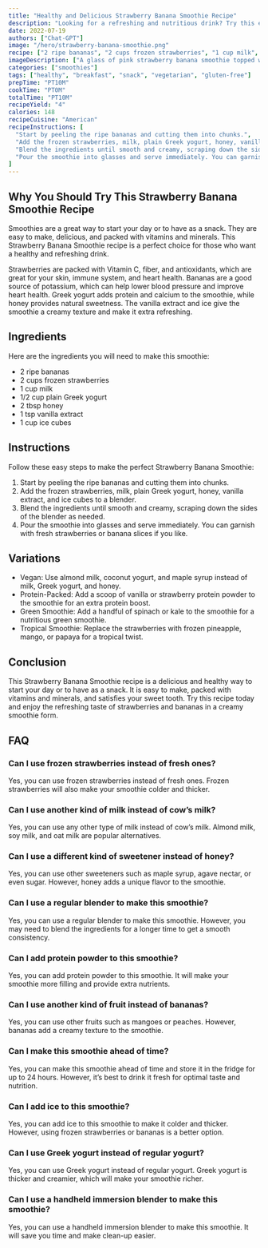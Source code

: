```yaml
---
title: "Healthy and Delicious Strawberry Banana Smoothie Recipe"
description: "Looking for a refreshing and nutritious drink? Try this easy Strawberry Banana smoothie recipe that will give you a boost of energy and satisfy your sweet tooth."
date: 2022-07-19
authors: ["Chat-GPT"]
image: "/hero/strawberry-banana-smoothie.png"
recipe: ["2 ripe bananas", "2 cups frozen strawberries", "1 cup milk", "1/2 cup plain Greek yogurt", "2 tbsp honey", "1 tsp vanilla extract", "1 cup ice cubes"]
imageDescription: ["A glass of pink strawberry banana smoothie topped with fresh strawberries, served with a straw and a spoon"]
categories: ["smoothies"]
tags: ["healthy", "breakfast", "snack", "vegetarian", "gluten-free"]
prepTime: "PT10M"
cookTime: "PT0M"
totalTime: "PT10M"
recipeYield: "4"
calories: 148
recipeCuisine: "American"
recipeInstructions: [
  "Start by peeling the ripe bananas and cutting them into chunks.",
  "Add the frozen strawberries, milk, plain Greek yogurt, honey, vanilla extract, and ice cubes to a blender.",
  "Blend the ingredients until smooth and creamy, scraping down the sides of the blender as needed.",
  "Pour the smoothie into glasses and serve immediately. You can garnish with fresh strawberries or banana slices if you like."
]
---
```


## Why You Should Try This Strawberry Banana Smoothie Recipe

Smoothies are a great way to start your day or to have as a snack. They are easy to make, delicious, and packed with vitamins and minerals. This Strawberry Banana Smoothie recipe is a perfect choice for those who want a healthy and refreshing drink.

Strawberries are packed with Vitamin C, fiber, and antioxidants, which are great for your skin, immune system, and heart health. Bananas are a good source of potassium, which can help lower blood pressure and improve heart health. Greek yogurt adds protein and calcium to the smoothie, while honey provides natural sweetness. The vanilla extract and ice give the smoothie a creamy texture and make it extra refreshing.

## Ingredients

Here are the ingredients you will need to make this smoothie:

- 2 ripe bananas
- 2 cups frozen strawberries
- 1 cup milk
- 1/2 cup plain Greek yogurt
- 2 tbsp honey
- 1 tsp vanilla extract
- 1 cup ice cubes

## Instructions

Follow these easy steps to make the perfect Strawberry Banana Smoothie:

1. Start by peeling the ripe bananas and cutting them into chunks.
2. Add the frozen strawberries, milk, plain Greek yogurt, honey, vanilla extract, and ice cubes to a blender.
3. Blend the ingredients until smooth and creamy, scraping down the sides of the blender as needed.
4. Pour the smoothie into glasses and serve immediately. You can garnish with fresh strawberries or banana slices if you like.

## Variations

- Vegan: Use almond milk, coconut yogurt, and maple syrup instead of milk, Greek yogurt, and honey.
- Protein-Packed: Add a scoop of vanilla or strawberry protein powder to the smoothie for an extra protein boost.
- Green Smoothie: Add a handful of spinach or kale to the smoothie for a nutritious green smoothie.
- Tropical Smoothie: Replace the strawberries with frozen pineapple, mango, or papaya for a tropical twist.

## Conclusion

This Strawberry Banana Smoothie recipe is a delicious and healthy way to start your day or to have as a snack. It is easy to make, packed with vitamins and minerals, and satisfies your sweet tooth. Try this recipe today and enjoy the refreshing taste of strawberries and bananas in a creamy smoothie form.

## FAQ

### Can I use frozen strawberries instead of fresh ones?

Yes, you can use frozen strawberries instead of fresh ones. Frozen strawberries will also make your smoothie colder and thicker.

### Can I use another kind of milk instead of cow’s milk?

Yes, you can use any other type of milk instead of cow’s milk. Almond milk, soy milk, and oat milk are popular alternatives.

### Can I use a different kind of sweetener instead of honey?

Yes, you can use other sweeteners such as maple syrup, agave nectar, or even sugar. However, honey adds a unique flavor to the smoothie.

### Can I use a regular blender to make this smoothie?

Yes, you can use a regular blender to make this smoothie. However, you may need to blend the ingredients for a longer time to get a smooth consistency.

### Can I add protein powder to this smoothie?

Yes, you can add protein powder to this smoothie. It will make your smoothie more filling and provide extra nutrients.

### Can I use another kind of fruit instead of bananas?

Yes, you can use other fruits such as mangoes or peaches. However, bananas add a creamy texture to the smoothie.

### Can I make this smoothie ahead of time?

Yes, you can make this smoothie ahead of time and store it in the fridge for up to 24 hours. However, it’s best to drink it fresh for optimal taste and nutrition.

### Can I add ice to this smoothie?

Yes, you can add ice to this smoothie to make it colder and thicker. However, using frozen strawberries or bananas is a better option.

### Can I use Greek yogurt instead of regular yogurt?

Yes, you can use Greek yogurt instead of regular yogurt. Greek yogurt is thicker and creamier, which will make your smoothie richer.

### Can I use a handheld immersion blender to make this smoothie?

Yes, you can use a handheld immersion blender to make this smoothie. It will save you time and make clean-up easier.